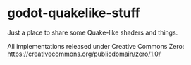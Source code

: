 # godot-quakelike-stuff
Just a place to share some Quake-like shaders and things.

All implementations released under Creative Commons Zero:
https://creativecommons.org/publicdomain/zero/1.0/
